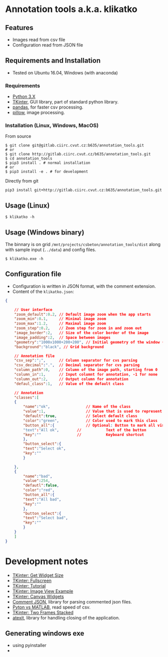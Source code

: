 # Annotation tools a.k.a. klikatko

## Features

- Images read from csv file
- Configuration read from JSON file

## Requirements and Installation

- Tested on Ubuntu 16.04, Windows (with anaconda)

### Requirements

 - [Python 3.X](https://www.python.org)
 - [TKinter](https://docs.python.org/3.6/library/tkinter.html), GUI library,  part of standard python library.
 - [pandas](https://pandas.pydata.org/), for faster csv processing.
 - [pillow](http://python-pillow.org/), image processing.

### Installation (Linux, Windows, MacOS)


From source
```shell
$ git clone git@gitlab.ciirc.cvut.cz:b635/annotation_tools.git
# or
$ git clone http://gitlab.ciirc.cvut.cz/b635/annotation_tools.git
$ cd annotation_tools
$ pip3 install . # normal installation
# or
$ pip3 install -e . # for development
```

Directly from git
``` shell
pip3 install git+http://gitlab.ciirc.cvut.cz:b635/annotation_tools.git
```

## Usage (Linux)

``` shell
$ klikatko -h
```

## Usage (Windows binary)

The binnary is on grid `/mnt/projects/csbeton/annotation_tools/dist` along with sample input (`../data`) and config files.

```
$ klikatko.exe -h
```

## Configuration file

- Configuration is written in JSON format, with the comment extension.
- Content of the `klikatko.json`:

``` json
{

    // User interface
    "zoom_default":0.2, // Default image zoom when the app starts
    "zoom_min":0.1,     // Minimal image zoom
    "zoom_max":1.2,     // Maximal image zoom
    "zoom_step":0.2,    // Zoom step for zoom in and zoom out
    "image_border":2,   // Size of the color border of the image
    "image_padding":2,  // Space between images
    "geometry":"1000x1000+200+200", // Initial geometry of the window (HxH+x+y)
    "background":"black", // Grid background

    // Annotation file
    "csv_sep":";",      // Column separator for cvs parsing
    "csv_decimal":".",  // Decimal separator for cvs parsing
    "column_path":0,    // Column of the image path, starting from 0
    "column_in":1,      // Input columnt for annotation, -1 for none
    "column_out":2,     // Output column for annotation
    "defaul_class":1,   // Value of the default class

    // Annotation
    "classes":[
	{
	    "name":"ok",                // Name of the class
	    "value":1,                  // Value that is used to represent a class
	    "default":true,             // Select default class
	    "color":"green",            // Color used to mark this class
	    "button_all":{              // Optional: Button to mark all visible images by this class
		"text":"All ok",        //           Text of the button
		"key":""                //           Keyboard shortcut
	    },
	    "button_select":{
		"text":"Select ok",
		"key":""
	    }

	},
	{
	    "name":"bad",
	    "value":254,
	    "defautl":false,
	    "color":"red",
	    "button_all":{
		"text":"All bad",
		"key":""
	    },
	    "button_select":{
		"text":"Select bad",
		"key":""
	    }
	}
    ]
}

```

# Development notes

- [TKinter: Get Widget Size](https://stackoverflow.com/questions/3950687/how-to-find-out-the-current-widget-size-in-tkinter)
- [TKinter: Fullscreen](https://stackoverflow.com/questions/7966119/display-fullscreen-mode-on-tkinter)
- [TKinter: Tutorial](http://zetcode.com/gui/tkinter/)
- [TKinter: Image View Example](https://stackoverflow.com/questions/17504570/creating-simply-image-gallery-in-python-tkinter-pil#17505256)
- [TKinter: Canvas Widgets](https://www.python-course.eu/tkinter_canvas.php)
- [Comment JSON](https://commentjson.readthedocs.io/en/latest/), library for parsing commented json files.
- [Pyton vs MATLAB](https://blog.mide.com/matlab-vs-python-speed-for-vibration-analysis-free-download), read speed of csv.
- [TKinter: Two Frames Stacked](https://stackoverflow.com/questions/7546050/switch-between-two-frames-in-tkinter)
- [atexit](https://docs.python.org/3.6/library/atexit.html), library for handling closing of the application.

## Generating windows exe

- using pyinstaller
- 
